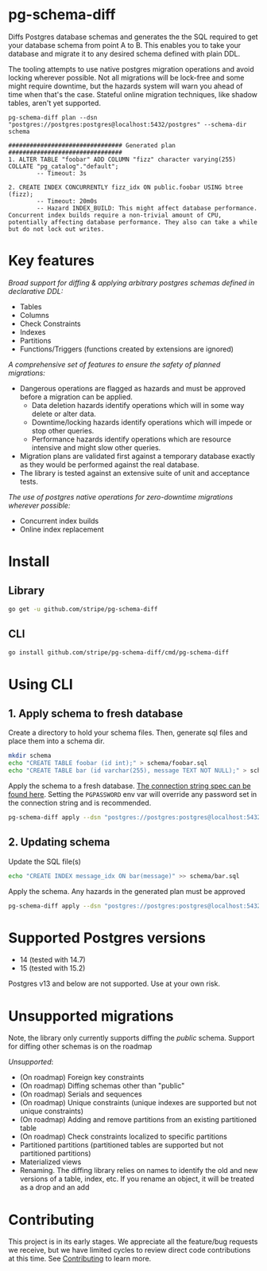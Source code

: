 # pg-schema-diff

Diffs Postgres database schemas and generates the the SQL required to get your database schema from point A to B. This 
enables you to take your database and migrate it to any desired schema defined with plain DDL.

The tooling attempts to use native postgres migration operations and avoid locking wherever possible. Not all migrations will
be lock-free and some might require downtime, but the hazards system will warn you ahead of time when that's the case.
Stateful online migration techniques, like shadow tables, aren't yet supported.

```
pg-schema-diff plan --dsn "postgres://postgres:postgres@localhost:5432/postgres" --schema-dir schema

################################ Generated plan ################################
1. ALTER TABLE "foobar" ADD COLUMN "fizz" character varying(255) COLLATE "pg_catalog"."default";
        -- Timeout: 3s

2. CREATE INDEX CONCURRENTLY fizz_idx ON public.foobar USING btree (fizz);
        -- Timeout: 20m0s
        -- Hazard INDEX_BUILD: This might affect database performance. Concurrent index builds require a non-trivial amount of CPU, potentially affecting database performance. They also can take a while but do not lock out writes.
```

# Key features
*Broad support for diffing & applying arbitrary postgres schemas defined in declarative DDL:*
- Tables
- Columns
- Check Constraints
- Indexes
- Partitions
- Functions/Triggers  (functions created by extensions are ignored)

*A comprehensive set of features to ensure the safety of planned migrations:*
- Dangerous operations are flagged as hazards and must be approved before a migration can be applied.
	- Data deletion hazards identify operations which will in some way delete or alter data.
	- Downtime/locking hazards identify operations which will impede or stop other queries.
	- Performance hazards identify operations which are resource intensive and might slow other queries.
- Migration plans are validated first against a temporary database exactly as they would be performed against the real database.
- The library is tested against an extensive suite of unit and acceptance tests.

*The use of postgres native operations for zero-downtime migrations wherever possible:*
- Concurrent index builds
- Online index replacement

# Install
## Library
```bash
go get -u github.com/stripe/pg-schema-diff
````
## CLI
```bash
go install github.com/stripe/pg-schema-diff/cmd/pg-schema-diff
```

# Using CLI
## 1. Apply schema to fresh database
Create a directory to hold your schema files. Then, generate sql files and place them into a schema dir.
```bash
mkdir schema
echo "CREATE TABLE foobar (id int);" > schema/foobar.sql
echo "CREATE TABLE bar (id varchar(255), message TEXT NOT NULL);" > schema/bar.sql
```

Apply the schema to a fresh database. [The connection string spec can be found here](https://www.postgresql.org/docs/current/libpq-connect.html#LIBPQ-CONNSTRING).
Setting the `PGPASSWORD` env var will override any password set in the connection string and is recommended. 
```bash
pg-schema-diff apply --dsn "postgres://postgres:postgres@localhost:5432/postgres" --schema-dir schema 
```

## 2. Updating schema
Update the SQL file(s)
```bash
echo "CREATE INDEX message_idx ON bar(message)" >> schema/bar.sql
```

Apply the schema. Any hazards in the generated plan must be approved
```bash
pg-schema-diff apply --dsn "postgres://postgres:postgres@localhost:5432/postgres" --schema-dir schema --allow-hazards INDEX_BUILD
```

# Supported Postgres versions
- 14 (tested with 14.7)
- 15 (tested with 15.2)

Postgres v13 and below are not supported. Use at your own risk.

# Unsupported migrations
Note, the library only currently supports diffing the *public* schema. Support for diffing other schemas is on the roadmap

*Unsupported*:
- (On roadmap) Foreign key constraints
- (On roadmap) Diffing schemas other than "public"
- (On roadmap) Serials and sequences
- (On roadmap) Unique constraints (unique indexes are supported but not unique constraints)
- (On roadmap) Adding and remove partitions from an existing partitioned table
- (On roadmap) Check constraints localized to specific partitions
- Partitioned partitions (partitioned tables are supported but not partitioned partitions)
- Materialized views
- Renaming. The diffing library relies on names to identify the old and new versions of a table, index, etc. If you rename
an object, it will be treated as a drop and an add

# Contributing
This project is in its early stages. We appreciate all the feature/bug requests we receive, but we have limited cycles
to review direct code contributions at this time. See [Contributing](CONTRIBUTING.md) to learn more.


